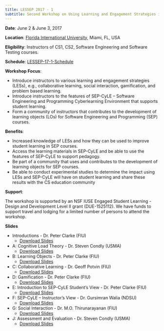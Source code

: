 ```yaml
---
title: LESSEP 2017 - 1
subtitle: Second Workshop on Using Learning and Engagement Strategies in Software Engineering and Programming Courses
---
```


**Date**: June 2 & June 3, 2017

**Location**: <a href="https://www.fiu.edu" target="_blank" rel="noreferrer noopener">Florida International University</a>, Miami, FL, USA

**Eligibility**: Instructors of CS1, CS2, Software Engineering and Software Testing courses.

**Schedule**: [LESSEP-17-1-Schedule](./LESSEP-2017-1/files/LESSEP-2017-1Workshop-Schedule.pdf)

**Workshop Focus**:

- Introduce instructors to various learning and engagement strategies (LESs), e.g., collaborative learning, social interaction, gamification, and problem based learning.
- Introduce instructors to the features of SEP-CyLE – Software Engineering and Programming Cyberlearning Environment that supports student learning.
- Form a community of instructors that contributes to the development of learning objects (LOs) for Software Engineering and Programming (SEP) courses.

**Benefits**:

- Increased knowledge of LESs and how they can be used to improve student learning in SEP courses.
- Access the learning materials in SEP-CyLE and be able to use the features of SEP-CyLE to support pedagogy.
- Be part of a community that uses and contributes to the development of learning objects for SEP courses.
- Be able to conduct experimental studies to determine the impact using LESs and SEP-CyLE will have on student learning and share these results with the CS education community

**Support**:

The workshop is supported by an NSF IUSE Engaged Student Learning - Design and Development Level II grant (DUE-1525112). We have funds to support travel and lodging for a limited number of persons to attend the workshop.

**Slides**

- Introductions - Dr. Peter Clarke (FIU)
  - [Download Slides](./lessep-2017-1/files/Intro-LESSEP17-1-Friday.pdf)
- A: Cognitive Load Theory - Dr. Steven Condly (USMA)
  - [Download Slides](./lessep-2017-1/files/Session-A-LESSEP17-1.pdf)
- B: Learning Objects - Dr. Peter Clarke (FIU)
  - [Download Slides](./lessep-2017-1/files/Session-B-LESSEP17-1.pdf)
- C: Collaborative Learning - Dr. Geoff Potvin (FIU)
  - [Download Slides](./lessep-2017-1/files/Session-C-LESSEP17-1.pdf)
- D: Gamification - Dr. Peter Clarke (FIU)
  - [Download Slides](./lessep-2017-1/files/Session-D-LESSEP17-1.pdf)
- E: Introduction to SEP-CyLE Student’s View - Dr. Peter Clarke (FIU)
  - [Download Slides](./lessep-2017-1/files/Session-E-LESSEP17-1.pdf)
- F: SEP-CyLE – Instructor’s View - Dr. Gursimran Walia (NDSU)
  - [Download Slides](./lessep-2017-1/files/Session-F-LESSEP17-1.pdf)
- G: Social Interaction - Dr. M.O. Thirunarayanan (FIU)
  - [Download Slides](./lessep-2017-1/files/Session-G-LESSEP17-1.pdf)
- J: Assessment and Evaluation - Dr. Steven Condly (USMA)
  - [Download Slides](./lessep-2017-1/files/Session-J-LESSEP17-1.pdf)
